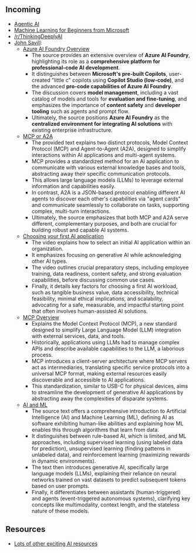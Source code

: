 ## Incoming
- [Agentic AI](./AgenticAI/README.md)
- [Machine Learning for Beginners from Microsoft](https://github.com/microsoft/ML-For-Beginners)
- [/r/ThinkingDeeplyAI](./ThinkingDeeplyAI/README.md)
- [John Savill](https://www.youtube.com/@NTFAQGuy/featured):
    - [Azure AI Foundry Overview](https://www.youtube.com/watch?v=Sq8Cq7RZM2o)
        - The source provides an extensive overview of **Azure AI Foundry**, highlighting its role as a **comprehensive platform for professional-code AI development**.
        - It distinguishes between **Microsoft's pre-built Copilots**, user-created "little c" copilots using **Copilot Studio (low-code)**, and the advanced **pro-code capabilities of Azure AI Foundry**.
        - The discussion covers **model management**, including a vast catalog of models and tools for **evaluation and fine-tuning**, and emphasizes the importance of **content safety** and **developer tooling** such as agents and prompt flow.
        - Ultimately, the source positions **Azure AI Foundry** as the **centralized environment for integrating AI solutions** with existing enterprise infrastructure.
    - [MCP or A2A](https://www.youtube.com/watch?v=IMcDEvXRBkY)
        - The provided text explains two distinct protocols, Model Context Protocol (MCP) and Agent-to-Agent (A2A), designed to simplify interactions within AI applications and multi-agent systems.
        - MCP provides a standardized method for an AI application to communicate with various external knowledge bases and tools, abstracting away their specific communication protocols.
        - This allows large language models (LLMs) to leverage external information and capabilities easily.
        - In contrast, A2A is a JSON-based protocol enabling different AI agents to discover each other's capabilities via "agent cards" and communicate seamlessly to collaborate on tasks, supporting complex, multi-turn interactions.
        - Ultimately, the source emphasizes that both MCP and A2A serve different, complementary purposes, and both are crucial for building robust and capable AI systems.
    - [Choosing your first AI application](https://www.youtube.com/watch?v=0Ly34nFESQk)
        - The video explains how to select an initial AI application within an organization.
        - It emphasizes focusing on generative AI while acknowledging other AI types.
        - The video outlines crucial preparatory steps, including employee training, data readiness, content safety, and strong evaluation capabilities, before discussing common use cases.
        - Finally, it details key factors for choosing a first AI workload, such as tangible business value, data accessibility, technical feasibility, minimal ethical implications, and scalability, advocating for a safe, measurable, and impactful starting point that often involves human-assisted AI solutions.
    - [MCP Overview](https://www.youtube.com/watch?v=1Pf2rW5FsqQ)
        - Explains the Model Context Protocol (MCP), a new standard designed to simplify Large Language Model (LLM) integration with external services, data, and tools.
        - Historically, applications using LLMs had to manage complex APIs and describe available capabilities to the LLM, a laborious process.
        - MCP introduces a client-server architecture where MCP servers act as intermediaries, translating specific service protocols into a universal MCP format, making external resources easily discoverable and accessible to AI applications.
        - This standardization, similar to USB-C for physical devices, aims to streamline the development of generative AI applications by abstracting away the complexities of disparate systems.
    - [AI and ML](https://www.youtube.com/watch?v=C7Iu2lcoAQ4)
        - The source text offers a comprehensive introduction to Artificial Intelligence (AI) and Machine Learning (ML), defining AI as software exhibiting human-like abilities and explaining how ML enables this through algorithms that learn from data.
        - It distinguishes between rule-based AI, which is limited, and ML approaches, including supervised learning (using labeled data for prediction), unsupervised learning (finding patterns in unlabeled data), and reinforcement learning (maximizing rewards in dynamic environments).
        - The text then introduces generative AI, specifically large language models (LLMs), explaining their reliance on neural networks trained on vast datasets to predict subsequent tokens based on user prompts.
        - Finally, it differentiates between assistants (human-triggered) and agents (event-triggered autonomous systems), clarifying key concepts like multimodality, context length, and the stateless nature of these models.

## Resources
- [Lots of other exciting AI resources](Index.md)
